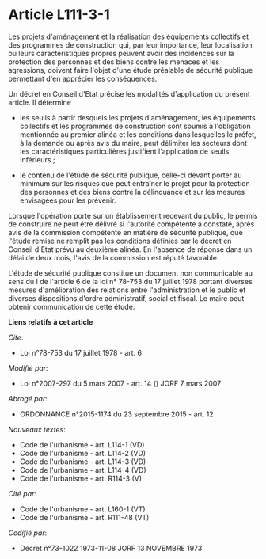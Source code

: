 # Article L111-3-1

Les projets d'aménagement et la réalisation des équipements collectifs et des programmes de construction qui, par leur
importance, leur localisation ou leurs caractéristiques propres peuvent avoir des incidences sur la protection des personnes
et des biens contre les menaces et les agressions, doivent faire l'objet d'une étude préalable de sécurité publique
permettant d'en apprécier les conséquences. 

Un décret en Conseil d'Etat précise les modalités d'application du présent article. Il détermine :

- les seuils à partir desquels les projets d'aménagement, les équipements collectifs et les programmes de construction sont
soumis à l'obligation mentionnée au premier alinéa et les conditions dans lesquelles le préfet, à la demande ou après avis du
maire, peut délimiter les secteurs dont les caractéristiques particulières justifient l'application de seuils inférieurs ;

- le contenu de l'étude de sécurité publique, celle-ci devant porter au minimum sur les risques que peut entraîner le projet
pour la protection des personnes et des biens contre la délinquance et sur les mesures envisagées pour les prévenir. 

Lorsque l'opération porte sur un établissement recevant du public, le permis de construire ne peut être délivré si l'autorité
compétente a constaté, après avis de la commission compétente en matière de sécurité publique, que l'étude remise ne remplit
pas les conditions définies par le décret en Conseil d'Etat prévu au deuxième alinéa. En l'absence de réponse dans un délai
de deux mois, l'avis de la commission est réputé favorable.

L'étude de sécurité publique constitue un document non communicable au sens du I de l'article 6 de la loi n° 78-753 du 17
juillet 1978 portant diverses mesures d'amélioration des relations entre l'administration et le public et diverses
dispositions d'ordre administratif, social et fiscal. Le maire peut obtenir communication de cette étude.

**Liens relatifs à cet article**

_Cite_:

  - Loi n°78-753 du 17 juillet 1978 - art. 6

_Modifié par_:

  - Loi n°2007-297 du 5 mars 2007 - art. 14 () JORF 7 mars 2007

_Abrogé par_:

  - ORDONNANCE n°2015-1174 du 23 septembre 2015 - art. 12

_Nouveaux textes_:

  - Code de l'urbanisme - art. L114-1 (VD)
  - Code de l'urbanisme - art. L114-2 (VD)
  - Code de l'urbanisme - art. L114-3 (VD)
  - Code de l'urbanisme - art. L114-4 (VD)
  - Code de l'urbanisme - art. R114-3 (V)

_Cité par_:

  - Code de l'urbanisme - art. L160-1 (VT)
  - Code de l'urbanisme - art. R111-48 (VT)

_Codifié par_:

  - Décret n°73-1022 1973-11-08 JORF 13 NOVEMBRE 1973
